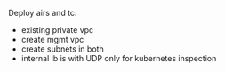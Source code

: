 Deploy airs and tc:
- existing private vpc
- create mgmt vpc
- create subnets in both
- internal lb is with UDP only for kubernetes inspection
